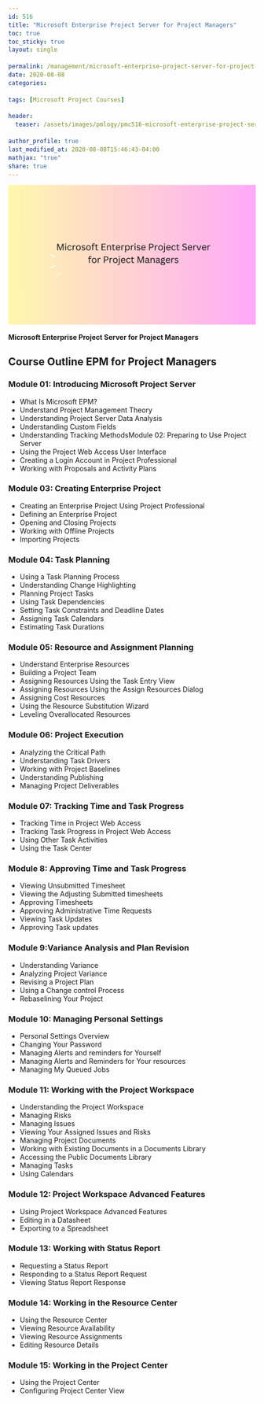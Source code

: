 ```yaml
---
id: 516    
title: "Microsoft Enterprise Project Server for Project Managers"
toc: true
toc_sticky: true
layout: single

permalink: /management/microsoft-enterprise-project-server-for-project-managers
date: 2020-08-08
categories:

tags: [Microsoft Project Courses]

header:
  teaser: /assets/images/pmlogy/pmc516-microsoft-enterprise-project-server-for-project-managers.jpg

author_profile: true
last_modified_at: 2020-08-08T15:46:43-04:00
mathjax: "true"
share: true
---
```


![Microsoft Enterprise Project Server For Project Managers](/assets/images/pmlogy/pmc516-microsoft-enterprise-project-server-for-project-managers.jpg)

**Microsoft Enterprise Project Server for Project Managers**

## Course Outline EPM for Project Managers

### Module 01: Introducing Microsoft Project Server

*   What Is Microsoft EPM?
*   Understand Project Management Theory
*   Understanding Project Server Data Analysis
*   Understanding Custom Fields
*   Understanding Tracking MethodsModule 02: Preparing to Use Project Server
*   Using the Project Web Access User Interface
*   Creating a Login Account in Project Professional
*   Working with Proposals and Activity Plans

### Module 03: Creating Enterprise Project

*   Creating an Enterprise Project Using Project Professional
*   Defining an Enterprise Project
*   Opening and Closing Projects
*   Working with Offline Projects
*   Importing Projects

### Module 04: Task Planning

*   Using a Task Planning Process
*   Understanding Change Highlighting
*   Planning Project Tasks
*   Using Task Dependencies
*   Setting Task Constraints and Deadline Dates
*   Assigning Task Calendars
*   Estimating Task Durations

### Module 05: Resource and Assignment Planning

*   Understand Enterprise Resources
*   Building a Project Team
*   Assigning Resources Using the Task Entry View
*   Assigning Resources Using the Assign Resources Dialog
*   Assigning Cost Resources
*   Using the Resource Substitution Wizard
*   Leveling Overallocated Resources

### Module 06: Project Execution

*   Analyzing the Critical Path
*   Understanding Task Drivers
*   Working with Project Baselines
*   Understanding Publishing
*   Managing Project Deliverables

### Module 07: Tracking Time and Task Progress

*   Tracking Time in Project Web Access
*   Tracking Task Progress in Project Web Access
*   Using Other Task Activities
*   Using the Task Center

### Module 8: Approving Time and Task Progress

*   Viewing Unsubmitted Timesheet
*   Viewing the Adjusting Submitted timesheets
*   Approving Timesheets
*   Approving Administrative Time Requests
*   Viewing Task Updates
*   Approving Task updates

### Module 9:Variance Analysis and Plan Revision

*   Understanding Variance
*   Analyzing Project Variance
*   Revising a Project Plan
*   Using a Change control Process
*   Rebaselining Your Project

### Module 10: Managing Personal Settings

*   Personal Settings Overview
*   Changing Your Password
*   Managing Alerts and reminders for Yourself
*   Managing Alerts and Reminders for Your resources
*   Managing My Queued Jobs

### Module 11: Working with the Project Workspace

*   Understanding the Project Workspace
*   Managing Risks
*   Managing Issues
*   Viewing Your Assigned Issues and Risks
*   Managing Project Documents
*   Working with Existing Documents in a Documents Library
*   Accessing the Public Documents Library
*   Managing Tasks
*   Using Calendars

### Module 12: Project Workspace Advanced Features

*   Using Project Workspace Advanced Features
*   Editing in a Datasheet
*   Exporting to a Spreadsheet

### Module 13: Working with Status Report

*   Requesting a Status Report
*   Responding to a Status Report Request
*   Viewing Status Report Response

### Module 14: Working in the Resource Center

*   Using the Resource Center
*   Viewing Resource Availability
*   Viewing Resource Assignments
*   Editing Resource Details

### Module 15: Working in the Project Center

*   Using the Project Center
*   Configuring Project Center View
